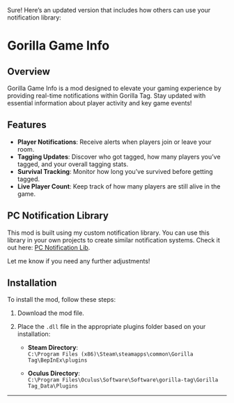 Sure! Here’s an updated version that includes how others can use your notification library:

# Gorilla Game Info

## Overview
Gorilla Game Info is a mod designed to elevate your gaming experience by providing real-time notifications within Gorilla Tag. Stay updated with essential information about player activity and key game events!

## Features
- **Player Notifications**: Receive alerts when players join or leave your room.
- **Tagging Updates**: Discover who got tagged, how many players you’ve tagged, and your overall tagging stats.
- **Survival Tracking**: Monitor how long you’ve survived before getting tagged.
- **Live Player Count**: Keep track of how many players are still alive in the game.

## PC Notification Library
This mod is built using my custom notification library. You can use this library in your own projects to create similar notification systems. Check it out here: [PC Notification Lib](https://github.com/Novuh-Kaen/PC-Notification-Lib).

Let me know if you need any further adjustments!

## Installation
To install the mod, follow these steps:

1. Download the mod file.
2. Place the `.dll` file in the appropriate plugins folder based on your installation:

   - **Steam Directory**:  
     `C:\Program Files (x86)\Steam\steamapps\common\Gorilla Tag\BepInEx\plugins`
   
   - **Oculus Directory**:  
     `C:\Program Files\Oculus\Software\Software\gorilla-tag\Gorilla Tag_Data\Plugins`

---
